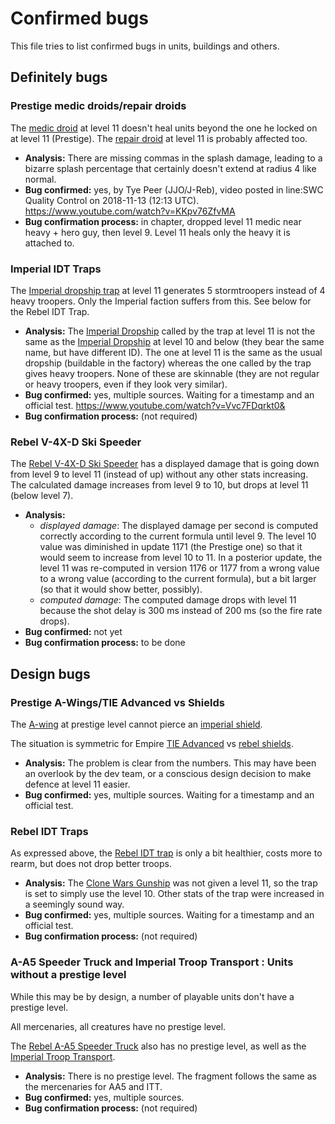 # Confirmed bugs

This file tries to list confirmed bugs in units, buildings and others.

## Definitely bugs

### Prestige medic droids/repair droids

The [medic droid](Medic.html) at level 11 doesn't heal units beyond the one he locked on at level 11 (Prestige).
The [repair droid](Technician.html) at level 11 is probably affected too.

  * **Analysis:** There are missing commas in the splash damage, leading to a bizarre splash percentage that certainly doesn't extend at radius 4 like normal.
  * **Bug confirmed:** yes, by Tye Peer (JJO/J-Reb), video posted in line:SWC Quality Control on 2018-11-13 (12:13 UTC). https://www.youtube.com/watch?v=KKpv76ZfvMA
  * **Bug confirmation process:** in chapter, dropped level 11 medic near heavy + hero guy, then level 9. Level 11 heals only the heavy it is attached to. 

### Imperial IDT Traps

The [Imperial dropship trap](empireTrapDropship.html) at level 11 generates 5 stormtroopers instead of 4 heavy troopers. Only the Imperial faction suffers from this. See below for the Rebel IDT Trap.

  * **Analysis:** The [Imperial Dropship](ImperialDropship.html) called by the trap at level 11 is not the same as the [Imperial Dropship](ImperialDropshipTrap.html) at level 10 and below (they bear the same name, but have different ID). The one at level 11 is the same as the usual dropship (buildable in the factory) whereas the one called by the trap gives heavy troopers. None of these are skinnable (they are not regular or heavy troopers, even if they look very similar).
  * **Bug confirmed:** yes, multiple sources. Waiting for a timestamp and an official test. https://www.youtube.com/watch?v=Vvc7FDqrkt0&
  * **Bug confirmation process:** (not required)

### Rebel V-4X-D Ski Speeder

The [Rebel V-4X-D Ski Speeder](PolarShip.html) has a displayed damage that is going down from level 9 to level 11 (instead of up) without any other stats increasing. The calculated damage increases from level 9 to 10, but drops at level 11 (below level 7).

  * **Analysis:**
    * _displayed damage_: The displayed damage per second is computed correctly according to the current formula until level 9. The level 10 value was diminished in update 1171 (the Prestige one) so that it would seem to increase from level 10 to 11. In a posterior update, the level 11 was re-computed in version 1176 or 1177 from a wrong value to a wrong value (according to the current formula), but a bit larger (so that it would show better, possibly).
    * _computed damage_: The computed damage drops with level 11 because the shot delay is 300 ms instead of 200 ms (so the fire rate drops).
  * **Bug confirmed:** not yet
  * **Bug confirmation process:** to be done


## Design bugs

### Prestige A-Wings/TIE Advanced vs Shields

The [A-wing](AWing.html) at prestige level cannot pierce an [imperial shield](empireShieldGenerator.html).

The situation is symmetric for Empire [TIE Advanced](TieAdvanced.html) vs [rebel shields](rebelShieldGenerator.html).

  * **Analysis:** The problem is clear from the numbers. This may have been an overlook by the dev team, or a conscious design decision to make defence at level 11 easier.
  * **Bug confirmed:** yes, multiple sources. Waiting for a timestamp and an official test.

### Rebel IDT Traps

As expressed above, the [Rebel IDT trap](rebelTrapDropship.html) is only a bit healthier, costs more to rearm, but does not drop better troops.

  * **Analysis:** The [Clone Wars Gunship](CloneWarsGunshipTrap.html) was not given a level 11, so the trap is set to simply use the level 10. Other stats of the trap were increased in a seemingly sound way.
  * **Bug confirmed:** yes, multiple sources. Waiting for a timestamp and an official test.
  * **Bug confirmation process:** (not required)

### A-A5 Speeder Truck and Imperial Troop Transport : Units without a prestige level

While this may be by design, a number of playable units don't have a
prestige level.

All mercenaries, all creatures have no prestige level.

The [Rebel A-A5 Speeder Truck](RebelTransportVehicle.html) also has no prestige level, as well as the [Imperial Troop Transport](EmpireTransportVehicle.html).

  * **Analysis:** There is no prestige level. The fragment follows the same as the mercenaries for AA5 and ITT.
  * **Bug confirmed:** yes, multiple sources.
  * **Bug confirmation process:** (not required)
